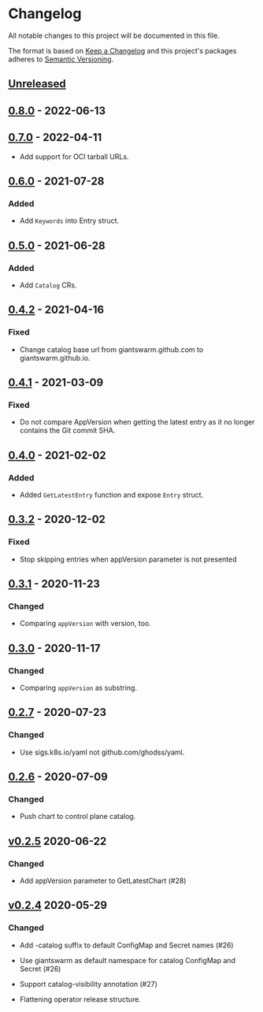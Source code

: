 # Changelog

All notable changes to this project will be documented in this file.

The format is based on [Keep a Changelog](http://keepachangelog.com/en/1.0.0/)
and this project's packages adheres to [Semantic Versioning](http://semver.org/spec/v2.0.0.html).

## [Unreleased]

## [0.8.0] - 2022-06-13

## [0.7.0] - 2022-04-11

- Add support for OCI tarball URLs.

## [0.6.0] - 2021-07-28

### Added

- Add `Keywords` into Entry struct.

## [0.5.0] - 2021-06-28

### Added

- Add `Catalog` CRs.

## [0.4.2] - 2021-04-16

### Fixed

- Change catalog base url from giantswarm.github.com to giantswarm.github.io.

## [0.4.1] - 2021-03-09

### Fixed

- Do not compare AppVersion when getting the latest entry as it no longer
contains the Git commit SHA.

## [0.4.0] - 2021-02-02

### Added

- Added `GetLatestEntry` function and expose `Entry` struct.

## [0.3.2] - 2020-12-02

### Fixed

- Stop skipping entries when appVersion parameter is not presented

## [0.3.1] - 2020-11-23

### Changed

- Comparing `appVersion` with version, too.

## [0.3.0] - 2020-11-17

### Changed

- Comparing `appVersion` as substring.

## [0.2.7] - 2020-07-23

### Changed

- Use sigs.k8s.io/yaml not github.com/ghodss/yaml.

## [0.2.6] - 2020-07-09

### Changed

- Push chart to control plane catalog.

## [v0.2.5] 2020-06-22

### Changed

- Add appVersion parameter to GetLatestChart (#28)

## [v0.2.4] 2020-05-29

### Changed

- Add -catalog suffix to default ConfigMap and Secret names (#26)
- Use giantswarm as default namespace for catalog ConfigMap and Secret (#26)
- Support catalog-visibility annotation (#27)

- Flattening operator release structure.

[Unreleased]: https://github.com/giantswarm/appcatalog/compare/v0.8.0...HEAD
[0.8.0]: https://github.com/giantswarm/appcatalog/compare/v0.7.0...v0.8.0
[0.7.0]: https://github.com/giantswarm/appcatalog/compare/v0.6.0...v0.7.0
[0.6.0]: https://github.com/giantswarm/appcatalog/compare/v0.5.0...v0.6.0
[0.5.0]: https://github.com/giantswarm/appcatalog/compare/v0.4.2...v0.5.0
[0.4.2]: https://github.com/giantswarm/appcatalog/compare/v0.4.1...v0.4.2
[0.4.1]: https://github.com/giantswarm/appcatalog/compare/v0.4.0...v0.4.1
[0.4.0]: https://github.com/giantswarm/appcatalog/compare/v0.3.2...v0.4.0
[0.3.2]: https://github.com/giantswarm/appcatalog/compare/v0.3.1...v0.3.2
[0.3.1]: https://github.com/giantswarm/appcatalog/compare/v0.3.0...v0.3.1
[0.3.0]: https://github.com/giantswarm/appcatalog/compare/v0.2.7...v0.3.0
[0.2.7]: https://github.com/giantswarm/appcatalog/compare/v0.2.6...v0.2.7
[0.2.6]: https://github.com/giantswarm/appcatalog/compare/v0.2.5...v0.2.6
[v0.2.5]: https://github.com/giantswarm/appcatalog/compare/v0.2.4...v0.2.5
[v0.2.4]: https://github.com/giantswarm/app-operator/releases/tag/v0.2.4
